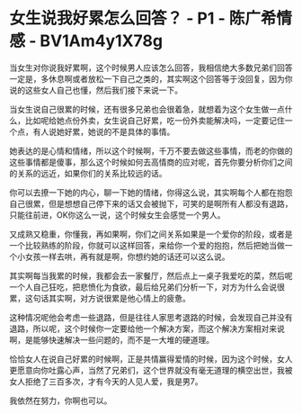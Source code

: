 # 女生说我好累怎么回答？ - P1 - 陈广希情感 - BV1Am4y1X78g

当女生对你说我好累啊，这个时候男人应该怎么回答，我相信绝大多数兄弟们回答一定是，多休息啊或者放松一下自己之类的，其实啊这个回答等于没回复，因为你说的这些女人自己也懂，然后我们接下来说一下。

当女生说自己很累的时候，还有很多兄弟也会很着急，就想着为这个女生做一点什么，比如呢给她点份外卖，女生说自己好累，吃一份外卖能解决吗，一定要记住一个点，有人说她好累，她说的不是具体的事情。

她表达的是心情和情绪，所以这个时候啊，千万不要去做这些事情，而老的你做的这些事情都是傻事，那么这个时候如何去高情商的应对呢，首先你要分析你们之间的关系的远近，如果你们的关系比较远的话。

你可以去撩一下她的内心，聊一下她的情绪，你得这么说，其实啊每个人都在抱怨自己很累，但是想想自己停下来的话又会被抛下，可笑的是啊所有人都没有退路，只能往前进，OK你这么一说，这个时候女生会感觉一个男人。

又成熟又稳重，你懂我，再如果啊，你们之间关系如果是一个爱你的阶段，或者是一个比较熟练的阶段，你就可以这样回答，来给你一个爱的抱抱，然后把她当做一个小女孩一样去哄，再有就是啊，你想约她的话还可以这么说。

其实啊每当我累的时候，我都会去一家餐厅，然后点上一桌子我爱吃的菜，然后呢一个人自己狂吃，把悲愤化为食欲，最后给兄弟们分析一下，对方为什么会说很累，这句话其实啊，对方说很累是他心情上的疲惫。

这种情况呢他会考虑一些退路，但是往往人家思考退路的时候，会发现自己并没有退路，所以呢，这个时候你一定要给他一个解决方案，而这个解决方案相对来说啊，是能够快速解决一些问题的，而不是一大堆的硬道理。

恰恰女人在说自己好累的时候啊，正是共情赢得爱情的时候，因为这个时候，女人更愿意向你吐露心声，当然了兄弟们，这个世界就没有毫无道理的横空出世，我被女人拒绝了三百多次，才有今天的人见人爱，我是男7。

我依然在努力，你啊也可以。